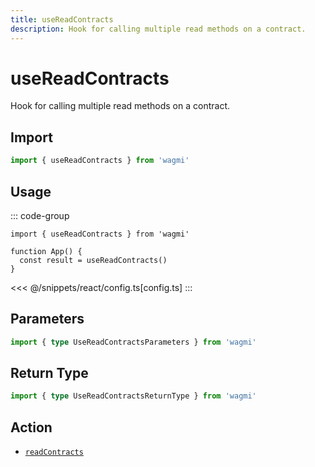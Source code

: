 ```yaml
---
title: useReadContracts
description: Hook for calling multiple read methods on a contract.
---
```


# useReadContracts

Hook for calling multiple read methods on a contract.

## Import

```ts
import { useReadContracts } from 'wagmi'
```

## Usage

::: code-group
```tsx [index.tsx]
import { useReadContracts } from 'wagmi'

function App() {
  const result = useReadContracts()
}
```
<<< @/snippets/react/config.ts[config.ts]
:::

## Parameters

```ts
import { type UseReadContractsParameters } from 'wagmi'
```

## Return Type

```ts
import { type UseReadContractsReturnType } from 'wagmi'
```

## Action

- [`readContracts`](/core/api/actions/readContracts)
